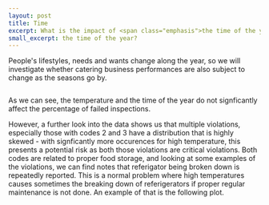 ```yaml
---
layout: post
title: Time
excerpt: What is the impact of <span class="emphasis">the time of the year</span>?
small_excerpt: the time of the year?
---
```


People's lifestyles, needs and wants change along the year, so we will investigate whether catering business performances are also subject to change as the seasons go by.
<!-- you should be watching out for as a person who wants to buy some food or a facility owner that needs to know what to expect. -->

<div class="column">
    <div class="wrapperDoughnut" id="cherry"></div>
</div>
<div class="column">
    <div class="wrapperDoughnut" id="car"></div>
</div>

As we can see, the temperature and the time of the year do not signficantly affect the percentage of failed inspections.

However, a further look into the data shows us that multiple violations, especially those with codes 2 and 3 have a distribution that is highly skewed - with signficantly more occurences for high temperature, this presents a potential risk as both those violations are critical violations. Both codes are related to proper food storage, and looking at some examples of the violations, we can find notes that referigator being broken down is repeatedly reported. This is a normal problem where high temperatures causes sometimes the breaking down of referigerators if proper regular maintenance is not done. An example of that is the following plot.

<div class="column">
<div class="wrapperDoughnut" id="timeline-chart"></div>
</div>

<!-- JS -->
<script src="https://code.jquery.com/jquery-3.4.1.min.js" integrity="sha256-CSXorXvZcTkaix6Yvo6HppcZGetbYMGWSFlBw8HfCJo=" crossorigin="anonymous"></script>
<script src="https://cdn.jsdelivr.net/npm/apexcharts"></script>
<script>
    function generate_plot() {
      var options = {
            chart: {
                height: 350,
                type: 'bar',
            },
            plotOptions: {
                bar: {
                    dataLabels: {
                        position: 'top', // top, center, bottom
                    },
                }
            },
            dataLabels: {
                enabled: true,
                formatter: function (val) {
                    return val + "%";
                },
                offsetY: 3,
                style: {
                    fontSize: '12px',
                    colors: ["#ffffff"]
                }
            },
            series: [{
                name: 'Violation percentage',
                data: [19.0, 20.0, 20.0, 20.0, 19.0, 20.0, 20.0, 20.0, 20.0, 19.0, 18.0, 16.0]
            }],
            xaxis: {
                categories: ["Jan", "Feb", "Mar", "Apr", "May", "Jun", "Jul", "Aug", "Sep", "Oct", "Nov", "Dec"],
                position: 'top',
                labels: {
                    offsetY: -18,
                },
                axisBorder: {
                    show: false
                },
                axisTicks: {
                    show: false
                },
                crosshairs: {
                    fill: {
                        type: 'gradient',
                        gradient: {
                            colorFrom: '#D8E3F0',
                            colorTo: '#BED1E6',
                            stops: [0, 100],
                            opacityFrom: 0.4,
                            opacityTo: 0.5,
                        }
                    }
                },
                tooltip: {
                    enabled: true,
                    offsetY: -35,
                }
            },
            fill: {
                gradient: {
                    shade: 'light',
                    type: "horizontal",
                    shadeIntensity: 0.25,
                    gradientToColors: undefined,
                    inverseColors: true,
                    opacityFrom: 1,
                    opacityTo: 1,
                    stops: [50, 0, 100, 100]
                },
            },
            yaxis: {
                axisBorder: {
                    show: false
                },
                axisTicks: {
                    show: false,
                },
                labels: {
                    show: false,
                    formatter: function (val) {
                        return val + "%";
                    }
                }
            },
            title: {
                text: 'Percentage of failed inspections in every month from 2010-2019',
                floating: true,
                offsetY: 320,
                align: 'center',
                style: {
                    color: '#444'
                }
            },
        };
        var chart = new ApexCharts(
            document.querySelector("#cherry"),
            options
        );
        chart.render();
    }
    function plot_temp() {
        var options = {
            chart: {
                height: 350,
                type: 'bar',
            },
            plotOptions: {
                bar: {
                    dataLabels: {
                        position: 'top', // top, center, bottom
                    },
                }
            },
            dataLabels: {
                enabled: true,
                formatter: function (val) {
                    return val + "°F";
                },
                offsetY: -20,
                style: {
                    fontSize: '12px',
                    colors: ["#304758"]
                }
            },
            series: [{
                name: 'Temperature',
                data: [30.72, 34.43, 46.84, 58.72, 70.94, 80.41, 85.0, 82.92, 75.93, 62.94, 47.61, 36.76]
            }],
            xaxis: {
                categories: ["Jan", "Feb", "Mar", "Apr", "May", "Jun", "Jul", "Aug", "Sep", "Oct", "Nov", "Dec"],
                position: 'top',
                labels: {
                    offsetY: -18,
                },
                axisBorder: {
                    show: false
                },
                axisTicks: {
                    show: false
                },
                tooltip: {
                    enabled: true,
                    offsetY: -35,
                }
            },
            tooltip: {
                enabled: true,
                offsetY: -35,
                marker: {
                    show: false,
                },
            },
            fill: {
                gradient: {
                    shade: 'light',
                    type: "horizontal",
                    shadeIntensity: 0.25,
                    gradientToColors: undefined,
                    inverseColors: true,
                    opacityFrom: 1,
                    opacityTo: 1,
                    stops: [50, 0, 100, 100]
                },
                colors: ['#730000']
            },
            yaxis: {
                axisBorder: {
                    show: false
                },
                axisTicks: {
                    show: false,
                },
                labels: {
                    show: false,
                    formatter: function (val) {
                        return val + "°F";
                    },
                },
            },
            title: {
                text: 'Average maximum temperature by month from 2010-2019',
                floating: true,
                offsetY: 320,
                align: 'center',
                style: {
                    color: '#444'
                }
            },
        };
        var chart = new ApexCharts(
            document.querySelector("#car"),
            options
        );
        chart.render();
    }
    function plot_hist()
    {
        var options = {
            chart: {
                type: "histogram",
                height: 380,
                foreColor: "#999",
                events: {
                dataPointSelection: function(e, chart,opts) {
                    var arraySelected = []
                    opts.selectedDataPoints.map((selectedIndex) => {
                    selectedIndex.map((s) => {
                        arraySelected.push(chart.w.globals.series[0][s])
                    })
                    });
                    arraySelected = arraySelected.reduce((acc, curr) => acc + curr, 0)                                        
                    document.querySelector("#selected-count").innerHTML = arraySelected
                }
                }
            },
            plotOptions: {
                bar: {
                dataLabels: {
                    enabled: false
                }
                }
            },
            series: [{
                name: "#Occurences",
                data: [190, 419, 386, 395, 564, 832, 1207, 68]
            }],
            states: {
                active: {
                allowMultipleDataPointsSelection: true
                }
            },
            xaxis: {
                categories: ['20-30°F', '30-40°F', '40-50°F', '50-60°F', '60-70°F', '70-80°F', '80-90°F', '90-100°F'],
                axisBorder: {
                show: false
                },
                axisTicks: {
                show: false
                }
            },
            yaxis: {
                tickAmount: 4,
                labels: {
                offsetX: -5,
                offsetY: -5
                },
            },
            tooltip: {
                x: {
                format: "dd MMM yyyy"
                },
            },
            title: {
                text: 'Histogram of temperature distribution over violations of code 2',
                align: 'center',
                style: {
                    color: '#444'
                }
            },
        };
        var chart = new ApexCharts(document.querySelector("#timeline-chart"), options);
        chart.render();
    }
    generate_plot()
    plot_temp()
    plot_hist()
</script>